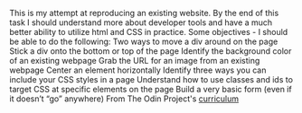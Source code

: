 This is my attempt at reproducing an existing website. By the end of this task I should understand more about developer tools and have a much better ability to utilize html and CSS in practice.
Some objectives - I should be able to do the following:
Two ways to move a div around on the page
Stick a div onto the bottom or top of the page
Identify the background color of an existing webpage
Grab the URL for an image from an existing webpage
Center an element horizontally
Identify three ways you can include your CSS styles in a page
Understand how to use classes and ids to target CSS at specific elements on the page
Build a very basic form (even if it doesn’t “go” anywhere)
From The Odin Project's [curriculum](http://www.theodinproject.com/courses/web-development-101/lessons/html-css)